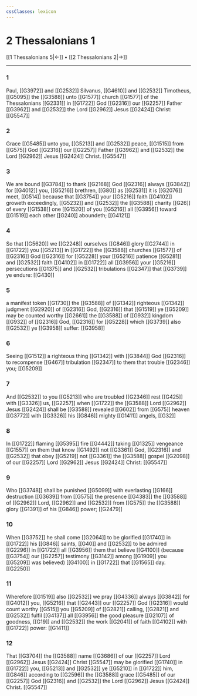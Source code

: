 ```yaml
---
cssClasses: lexicon
---
```

# 2 Thessalonians 1

[[1 Thessalonians 5|←]] • [[2 Thessalonians 2|→]]

---

### 1
Paul, [[G3972]] and [[G2532]] Silvanus, [[G4610]] and [[G2532]] Timotheus, [[G5095]] the [[G3588]] unto [[G1577]] church [[G1577]] of the Thessalonians [[G2331]] in [[G1722]] God [[G2316]] our [[G2257]] Father [[G3962]] and [[G2532]] the Lord [[G2962]] Jesus [[G2424]] Christ: [[G5547]]

### 2
Grace [[G5485]] unto you, [[G5213]] and [[G2532]] peace, [[G1515]] from [[G575]] God [[G2316]] our [[G2257]] Father [[G3962]] and [[G2532]] the Lord [[G2962]] Jesus [[G2424]] Christ. [[G5547]]

### 3
We are bound [[G3784]] to thank [[G2168]] God [[G2316]] always [[G3842]] for [[G4012]] you, [[G5216]] brethren, [[G80]] as [[G2531]] it is [[G2076]] meet, [[G514]] because that [[G3754]] your [[G5216]] faith [[G4102]] groweth exceedingly, [[G5232]] and [[G2532]] the [[G3588]] charity [[G26]] of every [[G1538]] one [[G1520]] of you [[G5216]] all [[G3956]] toward [[G1519]] each other [[G240]] aboundeth; [[G4121]]

### 4
So that [[G5620]] we [[G2248]] ourselves [[G846]] glory [[G2744]] in [[G1722]] you [[G5213]] in [[G1722]] the [[G3588]] churches [[G1577]] of [[G2316]] God [[G2316]] for [[G5228]] your [[G5216]] patience [[G5281]] and [[G2532]] faith [[G4102]] in [[G1722]] all [[G3956]] your [[G5216]] persecutions [[G1375]] and [[G2532]] tribulations [[G2347]] that [[G3739]] ye endure: [[G430]]

### 5
a manifest token [[G1730]] the [[G3588]] of [[G1342]] righteous [[G1342]] judgment [[G2920]] of [[G2316]] God, [[G2316]] that [[G1519]] ye [[G5209]] may be counted worthy [[G2661]] the [[G3588]] of [[G932]] kingdom [[G932]] of [[G2316]] God, [[G2316]] for [[G5228]] which [[G3739]] also [[G2532]] ye [[G3958]] suffer: [[G3958]]

### 6
Seeing [[G1512]] a righteous thing [[G1342]] with [[G3844]] God [[G2316]] to recompense [[G467]] tribulation [[G2347]] to them that trouble [[G2346]] you; [[G5209]]

### 7
And [[G2532]] to you [[G5213]] who are troubled [[G2346]] rest [[G425]] with [[G3326]] us, [[G2257]] when [[G1722]] the [[G3588]] Lord [[G2962]] Jesus [[G2424]]  shall be [[G3588]] revealed [[G602]] from [[G575]] heaven [[G3772]] with [[G3326]] his [[G846]] mighty [[G1411]] angels, [[G32]]

### 8
In [[G1722]] flaming [[G5395]] fire [[G4442]] taking [[G1325]] vengeance [[G1557]] on them that know [[G1492]] not [[G3361]] God, [[G2316]] and [[G2532]] that obey [[G5219]] not [[G3361]] the [[G3588]] gospel [[G2098]] of our [[G2257]] Lord [[G2962]] Jesus [[G2424]] Christ: [[G5547]]

### 9
Who [[G3748]] shall be punished [[G5099]] with everlasting [[G166]] destruction [[G3639]] from [[G575]] the presence [[G4383]] the [[G3588]] of [[G2962]] Lord, [[G2962]] and [[G2532]] from [[G575]] the [[G3588]] glory [[G1391]] of his [[G846]] power; [[G2479]]

### 10
When [[G3752]] he shall come [[G2064]] to be glorified [[G1740]] in [[G1722]] his [[G846]] saints, [[G40]] and [[G2532]] to be admired [[G2296]] in [[G1722]] all [[G3956]] them that believe [[G4100]] (because [[G3754]] our [[G2257]] testimony [[G3142]] among [[G1909]] you [[G5209]] was believed) [[G4100]] in [[G1722]] that [[G1565]] day. [[G2250]]

### 11
Wherefore [[G1519]] also [[G2532]] we pray [[G4336]] always [[G3842]] for [[G4012]] you, [[G5216]] that [[G2443]] our [[G2257]] God [[G2316]] would count worthy [[G515]] you [[G5209]] of [[G2821]] calling, [[G2821]] and [[G2532]] fulfil [[G4137]] all [[G3956]] the good pleasure [[G2107]] of goodness, [[G19]] and [[G2532]] the work [[G2041]] of faith [[G4102]] with [[G1722]] power: [[G1411]]

### 12
That [[G3704]] the [[G3588]] name [[G3686]] of our [[G2257]] Lord [[G2962]] Jesus [[G2424]] Christ [[G5547]] may be glorified [[G1740]] in [[G1722]] you, [[G5213]] and [[G2532]] ye [[G5210]] in [[G1722]] him, [[G846]] according to [[G2596]] the [[G3588]] grace [[G5485]] of our [[G2257]] God [[G2316]] and [[G2532]] the Lord [[G2962]] Jesus [[G2424]] Christ. [[G5547]]